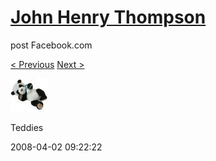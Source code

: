 # [John Henry Thompson](../README.md)
post Facebook.com

[< Previous](2008-04-02-2.md) [Next >](2008-04-02-4.md)

[![](../media/2008-04-02/Teddies-2.jpg)](../README.md)

Teddies

2008-04-02 09:22:22